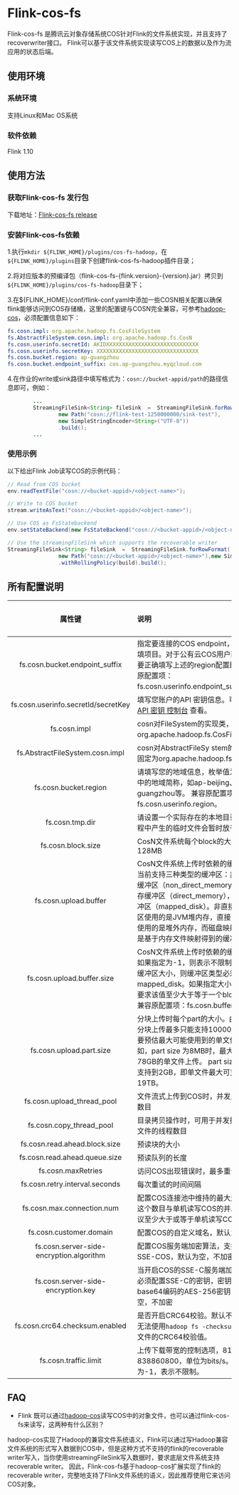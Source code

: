 # Flink-cos-fs

Flink-cos-fs 是腾讯云对象存储系统COS针对Flink的文件系统实现，并且支持了recoverwriter接口。 Flink可以基于该文件系统实现读写COS上的数据以及作为流应用的状态后端。

## 使用环境

### 系统环境

支持Linux和Mac OS系统

### 软件依赖

Flink 1.10


## 使用方法

### 获取Flink-cos-fs 发行包

下载地址：[Flink-cos-fs release](https://github.com/yuyang733/flink-cos-fs/releases)


### 安装Flink-cos-fs依赖

1.执行`mkdir ${FLINK_HOME}/plugins/cos-fs-hadoop`，在`${FLINK_HOME}/plugins`目录下创建flink-cos-fs-hadoop插件目录；

2.将对应版本的预编译包（flink-cos-fs-{flink.version}-{version}.jar）拷贝到`${FLINK_HOME}/plugins/cos-fs-hadoop`目录下；

3.在${FLINK_HOME}/conf/flink-conf.yaml中添加一些COSN相关配置以确保flink能够访问到COS存储桶，这里的配置键与COSN完全兼容，可参考[hadoop-cos](https://cloud.tencent.com/document/product/436/6884)，必须配置信息如下：

```yaml
fs.cosn.impl: org.apache.hadoop.fs.CosFileSystem
fs.AbstractFileSystem.cosn.impl: org.apache.hadoop.fs.CosN
fs.cosn.userinfo.secretId: AKIDXXXXXXXXXXXXXXXXXXXXXXXXXXXXX
fs.cosn.userinfo.secretKey: XXXXXXXXXXXXXXXXXXXXXXXXXXXXXXXX
fs.cosn.bucket.region: ap-guangzhou
fs.cosn.bucket.endpoint_suffix: cos.ap-guangzhou.myqcloud.com

```

4.在作业的write或sink路径中填写格式为：```cosn://bucket-appid/path```的路径信息即可，例如：

```java
        ...
        StreamingFileSink<String> fileSink  =  StreamingFileSink.forRowFormat(
                new Path("cosn://flink-test-1250000000/sink-test"),
                new SimpleStringEncoder<String>("UTF-8"))
                .build();
        ...
```

### 使用示例

以下给出Flink Job读写COS的示例代码：

```Java
// Read from COS bucket
env.readTextFile("cosn://<bucket-appid>/<object-name>");

// Write to COS bucket
stream.writeAsText("cosn://<bucket-appid>/<object-name>");

// Use COS as FsStatebackend
env.setStateBackend(new FsStateBackend("cosn://<bucket-appid>/<object-name>"));

// Use the streamingFileSink which supports the recoverable writer
StreamingFileSink<String> fileSink  =  StreamingFileSink.forRowFormat(
                new Path("cosn://<bucket-appid>/<object-name>"),new SimpleStringEncoder<String>("UTF-8"))
                .withRollingPolicy(build).build();

```


## 所有配置说明

| 属性键                             | 说明                | 默认值 | 必填项 |
|:-----------------------------------:|:--------------------|:-----:|:---:|
|fs.cosn.bucket.endpoint_suffix|指定要连接的COS endpoint，该项为非必填项目。对于公有云COS用户而言，只需要正确填写上述的region配置即可。兼容原配置项：fs.cosn.userinfo.endpoint_suffix。|无|否|
|fs.cosn.userinfo.secretId/secretKey| 填写您账户的API 密钥信息。可通过 [云 API 密钥 控制台](https://console.cloud.tencent.com/capi) 查看。| 无  | 是|
|fs.cosn.impl                      | cosn对FileSystem的实现类，固定为 org.apache.hadoop.fs.CosFileSystem。| 无|是|
|fs.AbstractFileSystem.cosn.impl   | cosn对AbstractFileSy stem的实现类，固定为org.apache.hadoop.fs.CosN。| 无 |是|
|fs.cosn.bucket.region           | 请填写您的地域信息，枚举值为 [可用地域](https://cloud.tencent.com/document/product/436/6224) 中的地域简称，如ap-beijing、ap-guangzhou等。 兼容原配置项：fs.cosn.userinfo.region。| 无 | 是|
|fs.cosn.tmp.dir                   | 请设置一个实际存在的本地目录，运行过程中产生的临时文件会暂时放于此处。|/tmp/hadoop_cos | 否|
|fs.cosn.block.size                | CosN文件系统每个block的大小，默认为128MB | ‭134217728‬（128MB） | 否 |
|fs.cosn.upload.buffer             | CosN文件系统上传时依赖的缓冲区类型。当前支持三种类型的缓冲区：非直接内存缓冲区（non_direct_memory），直接内存缓冲区（direct_memory），磁盘映射缓冲区（mapped_disk）。非直接内存缓冲区使用的是JVM堆内存，直接内存缓冲区使用的是堆外内存，而磁盘映射缓冲区则是基于内存文件映射得到的缓冲区。| mapped_disk | 否 |
|fs.cosn.upload.buffer.size        | CosN文件系统上传时依赖的缓冲区大小，如果指定为-1，则表示不限制。若不限制缓冲区大小，则缓冲区类型必须为mapped_disk。如果指定大小大于0，则要求该值至少大于等于一个block的大小。兼容原配置项：fs.cosn.buffer.size。| 134217728（128MB）|否|
|fs.cosn.upload.part.size          | 分块上传时每个part的大小。由于 COS 的分块上传最多只能支持10000块，因此需要预估最大可能使用到的单文件大小。例如，part size 为8MB时，最大能够支持78GB的单文件上传。 part size 最大可以支持到2GB，即单文件最大可支持19TB。| 8388608（8MB）| 否 |
|fs.cosn.upload_thread_pool        | 文件流式上传到COS时，并发上传的线程数目 | 8 | 否|
|fs.cosn.copy_thread_pool 		   | 目录拷贝操作时，可用于并发拷贝和删除文件的线程数目 | 3 | 否 |
|fs.cosn.read.ahead.block.size     | 预读块的大小                                 | ‭1048576‬（1MB） |  否 |
|fs.cosn.read.ahead.queue.size     | 预读队列的长度                               | 8              | 否  |
|fs.cosn.maxRetries                | 访问COS出现错误时，最多重试的次数 | 200 | 否 |
|fs.cosn.retry.interval.seconds    | 每次重试的时间间隔 | 3 | 否 |
|fs.cosn.max.connection.num | 配置COS连接池中维持的最大连接数目，这个数目与单机读写COS的并发有关，建议至少大于或等于单机读写COS的并发数| 1024 | 否|
|fs.cosn.customer.domain | 配置COS的自定义域名，默认为空| 无 | 否|
|fs.cosn.server-side-encryption.algorithm | 配置COS服务端加密算法，支持SSE-C和SSE-COS，默认为空，不加密| 无 | 否|
|fs.cosn.server-side-encryption.key | 当开启COS的SSE-C服务端加密算法时，必须配置SSE-C的密钥，密钥格式为base64编码的AES-256密钥，默认为空，不加密| 无 | 否|
|fs.cosn.crc64.checksum.enabled    | 是否开启CRC64校验。默认不开启，此时无法使用`hadoop fs -checksum`命令获取文件的CRC64校验值。| false | 否 |
|fs.cosn.traffic.limit | 上传下载带宽的控制选项，819200 ~ 838860800，单位为bits/s。默认值为-1，表示不限制。 | -1 | 否 |


## FAQ

- Flink 既可以通过[hadoop-cos](https://github.com/tencentyun/hadoop-cos)读写COS中的对象文件，也可以通过flink-cos-fs来读写，这两种有什么区别？

hadoop-cos实现了Hadoop的兼容文件系统语义，Flink可以通过写Hadoop兼容文件系统的形式写入数据到COS中，但是这种方式不支持的flink的recoverable writer写入，当你使用streamingFileSink写入数据时，要求底层文件系统支持recoverable writer。 因此，Flink-cos-fs基于hadoop-cos扩展实现了flink的recoverable writer，完整地支持了Flink文件系统的语义，因此推荐使用它来访问COS对象。
